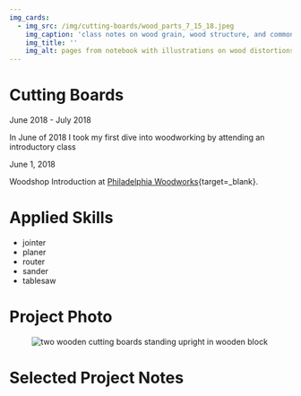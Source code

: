 ```yaml
---
img_cards: 
  - img_src: /img/cutting-boards/wood_parts_7_15_18.jpeg
    img_caption: 'class notes on wood grain, wood structure, and common distortions'
    img_title: ''
    img_alt: pages from notebook with illustrations on wood distortions and wood grain 
---
```


# Cutting Boards
June 2018 - July 2018


In June of 2018 I took my first dive into woodworking by attending an introductory class 

June 1, 2018

Woodshop Introduction at [Philadelphia Woodworks](http://www.philadelphiawoodworks.com/){target=_blank}. 

# Applied Skills

- jointer  
- planer  
- router  
- sander  
- tablesaw  

# Project Photo

<section>
  <figure>
    <img
      src="/img/cutting-boards/cutting_boards.jpeg"
      alt="two wooden cutting boards standing upright in wooden block"
      title=""
    />
    <figcaption></figcaption>
  </figure>
</section>


# Selected Project Notes
